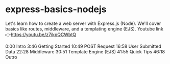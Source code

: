 # express-basics-nodejs
 Let's learn how to create a web server with Express.js (Node). We'll cover basics like routes, middleware, and a templating engine (EJS). Youtube link 👉https://youtu.be/z7ikpQCWbtQ

0:00 Intro
3:46 Getting Started
10:49 POST Request
16:58 User Submitted Data
22:28 Middleware
30:51 Template Engine (EJS)
41:55 Quick Tips
46:18 Outro
